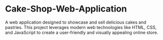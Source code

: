 # Cake-Shop-Web-Application
A web application designed to showcase and sell delicious cakes and pastries. This project leverages modern web technologies like HTML, CSS, and JavaScript to create a user-friendly and visually appealing online store.
